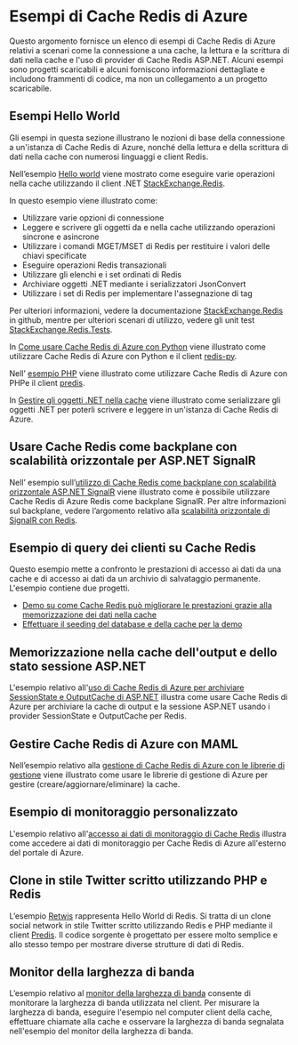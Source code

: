 <properties 
	pageTitle="Esempi di Cache Redis di Azure" 
	description="Informazioni su come usare Cache Redis di Azure." 
	services="redis-cache" 
	documentationCenter="" 
	authors="steved0x" 
	manager="dwrede" 
	editor=""/>

<tags 
	ms.service="cache" 
	ms.workload="tbd" 
	ms.tgt_pltfrm="cache-redis" 
	ms.devlang="multiple" 
	ms.topic="article" 
	ms.date="12/03/2015" 
	ms.author="sdanie"/>

# Esempi di Cache Redis di Azure 

Questo argomento fornisce un elenco di esempi di Cache Redis di Azure relativi a scenari come la connessione a una cache, la lettura e la scrittura di dati nella cache e l'uso di provider di Cache Redis ASP.NET. Alcuni esempi sono progetti scaricabili e alcuni forniscono informazioni dettagliate e includono frammenti di codice, ma non un collegamento a un progetto scaricabile.

## Esempi Hello World

Gli esempi in questa sezione illustrano le nozioni di base della connessione a un'istanza di Cache Redis di Azure, nonché della lettura e della scrittura di dati nella cache con numerosi linguaggi e client Redis.

Nell’esempio [Hello world](https://github.com/rustd/RedisSamples/tree/master/HelloWorld) viene mostrato come eseguire varie operazioni nella cache utilizzando il client .NET [StackExchange.Redis](https://github.com/StackExchange/StackExchange.Redis).

In questo esempio viene illustrato come:

-	Utilizzare varie opzioni di connessione
-	Leggere e scrivere gli oggetti da e nella cache utilizzando operazioni sincrone e asincrone
-	Utilizzare i comandi MGET/MSET di Redis per restituire i valori delle chiavi specificate
-	Eseguire operazioni Redis transazionali
-	Utilizzare gli elenchi e i set ordinati di Redis
-	Archiviare oggetti .NET mediante i serializzatori JsonConvert
-	Utilizzare i set di Redis per implementare l'assegnazione di tag

Per ulteriori informazioni, vedere la documentazione [StackExchange.Redis](https://github.com/StackExchange/StackExchange.Redis) in github, mentre per ulteriori scenari di utilizzo, vedere gli unit test [StackExchange.Redis.Tests](https://github.com/StackExchange/StackExchange.Redis/tree/master/StackExchange.Redis.Tests).

In [Come usare Cache Redis di Azure con Python](cache-python-get-started.md) viene illustrato come utilizzare Cache Redis di Azure con Python e il client [redis-py](https://github.com/andymccurdy/redis-py).

Nell’ [esempio PHP](https://msdn.microsoft.com/library/azure/dn690470.aspx#PHPExample) viene illustrato come utilizzare Cache Redis di Azure con PHPe il client [predis](https://github.com/nrk/predis).

In [Gestire gli oggetti .NET nella cache](https://msdn.microsoft.com/library/azure/dn690521.aspx#Objects) viene illustrato come serializzare gli oggetti .NET per poterli scrivere e leggere in un'istanza di Cache Redis di Azure.

## Usare Cache Redis come backplane con scalabilità orizzontale per ASP.NET SignalR

Nell’ esempio sull’[utilizzo di Cache Redis come backplane con scalabilità orizzontale ASP.NET SignalR](https://github.com/rustd/RedisSamples/tree/master/RedisAsSignalRBackplane) viene illustrato come è possibile utilizzare Cache Redis di Azure Redis come backplane SignalR. Per altre informazioni sul backplane, vedere l’argomento relativo alla [scalabilità orizzontale di SignalR con Redis](http://www.asp.net/signalr/overview/performance/scaleout-with-redis).

## Esempio di query dei clienti su Cache Redis

Questo esempio mette a confronto le prestazioni di accesso ai dati da una cache e di accesso ai dati da un archivio di salvataggio permanente. L'esempio contiene due progetti.

-	[Demo su come Cache Redis può migliorare le prestazioni grazie alla memorizzazione dei dati nella cache](https://github.com/rustd/RedisSamples/tree/master/RedisCacheCustomerQuerySample)
-	[Effettuare il seeding del database e della cache per la demo](https://github.com/rustd/RedisSamples/tree/master/SeedCacheForCustomerQuerySample)

## Memorizzazione nella cache dell'output e dello stato sessione ASP.NET

L'esempio relativo all'[uso di Cache Redis di Azure per archiviare SessionState e OutputCache di ASP.NET](https://github.com/rustd/RedisSamples/tree/master/SessionState_OutputCaching) illustra come usare Cache Redis di Azure per archiviare la cache di output e la sessione ASP.NET usando i provider SessionState e OutputCache per Redis.

## Gestire Cache Redis di Azure con MAML

Nell’esempio relativo alla [gestione di Cache Redis di Azure con le librerie di gestione](https://github.com/rustd/RedisSamples/tree/master/ManageCacheUsingMAML) viene illustrato come usare le librerie di gestione di Azure per gestire (creare/aggiornare/eliminare) la cache.

## Esempio di monitoraggio personalizzato

L'esempio relativo all'[accesso ai dati di monitoraggio di Cache Redis](https://github.com/rustd/RedisSamples/tree/master/CustomMonitoring) illustra come accedere ai dati di monitoraggio per Cache Redis di Azure all'esterno del portale di Azure.

## Clone in stile Twitter scritto utilizzando PHP e Redis

L’esempio [Retwis](https://github.com/SyntaxC4-MSFT/retwis) rappresenta Hello World di Redis. Si tratta di un clone social network in stile Twitter scritto utilizzando Redis e PHP mediante il client [Predis](https://github.com/nrk/predis). Il codice sorgente è progettato per essere molto semplice e allo stesso tempo per mostrare diverse strutture di dati di Redis.

## Monitor della larghezza di banda

L’esempio relativo al [monitor della larghezza di banda](https://github.com/JonCole/SampleCode/tree/master/BandWidthMonitor) consente di monitorare la larghezza di banda utilizzata nel client. Per misurare la larghezza di banda, eseguire l'esempio nel computer client della cache, effettuare chiamate alla cache e osservare la larghezza di banda segnalata nell'esempio del monitor della larghezza di banda.

<!---HONumber=AcomDC_1210_2015-->
